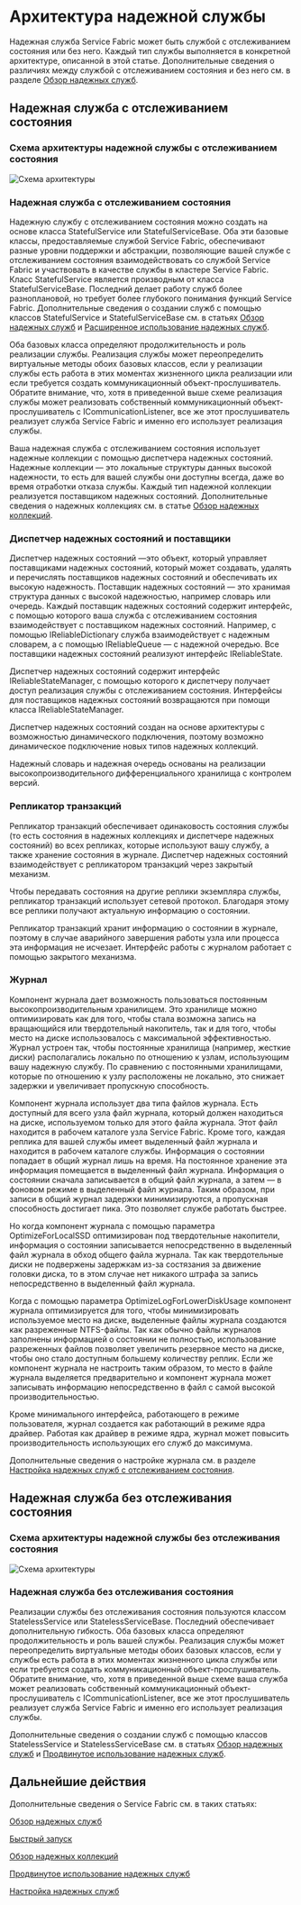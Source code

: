 <properties
   pageTitle="Архитектура надежных служб Service Fabric"
   description="Общий обзор архитектуры надежных служб"
   services="service-fabric"
   documentationCenter=".net"
   authors="AlanWarwick"
   manager="timlt"
   editor=""/>

<tags
   ms.service="Service-Fabric"
   ms.devlang="dotnet"
   ms.topic="article"
   ms.tgt_pltfrm="NA"
   ms.workload="NA"
   ms.date="04/13/2015"
   ms.author="alanwar"/>

# Архитектура надежной службы

Надежная служба Service Fabric может быть службой с отслеживанием состояния или без него. Каждый тип службы выполняется в конкретной архитектуре, описанной в этой статье. Дополнительные сведения о различиях между службой с отслеживанием состояния и без него см. в разделе [Обзор надежных служб](../Service-Fabric/service-fabric-reliable-services-introduction.md).

## Надежная служба с отслеживанием состояния

### Схема архитектуры надежной службы с отслеживанием состояния
![Схема архитектуры](./media/service-fabric-reliable-services-platform-architecture/reliable-stateful-service-architecture.png)

### Надежная служба с отслеживанием состояния

Надежную службу с отслеживанием состояния можно создать на основе класса StatefulService или StatefulServiceBase. Оба эти базовые классы, предоставляемые службой Service Fabric, обеспечивают разные уровни поддержки и абстракции, позволяющие вашей службе с отслеживанием состояния взаимодействовать со службой Service Fabric и участвовать в качестве службы в кластере Service Fabric. Класс StatefulService является производным от класса StatefulServiceBase. Последний делает работу служб более разноплановой, но требует более глубокого понимания функций Service Fabric. Дополнительные сведения о создании служб с помощью классов StatefulService и StatefulServiceBase см. в статьях [Обзор надежных служб](../Service-Fabric/service-fabric-reliable-services-introduction.md) и [Расширенное использование надежных служб](../Service-Fabric/service-fabric-reliable-services-advanced-usage.md).

Оба базовых класса определяют продолжительность и роль реализации службы. Реализация службы может переопределить виртуальные методы обоих базовых классов, если у реализации службы есть работа в этих моментах жизненного цикла реализации или если требуется создать коммуникационный объект-прослушиватель. Обратите внимание, что, хотя в приведенной выше схеме реализация службы может реализовать собственный коммуникационный объект-прослушиватель с ICommunicationListener, все же этот прослушиватель реализует служба Service Fabric и именно его использует реализация службы.

Ваша надежная служба с отслеживанием состояния использует надежные коллекции с помощью диспетчера надежных состояний. Надежные коллекции — это локальные структуры данных высокой надежности, то есть для вашей службы они доступны всегда, даже во время отработки отказа службы. Каждый тип надежной коллекции реализуется поставщиком надежных состояний. Дополнительные сведения о надежных коллекциях см. в статье [Обзор надежных коллекций](service-fabric-reliable-services-reliable-collections.md).

### Диспетчер надежных состояний и поставщики

Диспетчер надежных состояний —это объект, который управляет поставщиками надежных состояний, который может создавать, удалять и перечислять поставщиков надежных состояний и обеспечивать их высокую надежность. Поставщик надежных состояний — это хранимая структура данных с высокой надежностью, например словарь или очередь. Каждый поставщик надежных состояний содержит интерфейс, с помощью которого ваша служба с отслеживанием состояния взаимодействует с поставщиком надежных состояний. Например, с помощью IReliableDictionary служба взаимодействует с надежным словарем, а с помощью IReliableQueue — с надежной очередью. Все поставщики надежных состояний реализуют интерфейс IReliableState.

Диспетчер надежных состояний содержит интерфейс IReliableStateManager, с помощью которого к диспетчеру получает доступ реализация службы с отслеживанием состояния. Интерфейсы для поставщиков надежных состояний возвращаются при помощи класса IReliableStateManager.

Диспетчер надежных состояний создан на основе архитектуры с возможностью динамического подключения, поэтому возможно динамическое подключение новых типов надежных коллекций.

Надежный словарь и надежная очередь основаны на реализации высокопроизводительного дифференциального хранилища с контролем версий.

### Репликатор транзакций

Репликатор транзакций обеспечивает одинаковость состояния службы (то есть состояния в надежных коллекциях и диспетчере надежных состояний) во всех репликах, которые используют вашу службу, а также хранение состояния в журнале. Диспетчер надежных состояний взаимодействует с репликатором транзакций через закрытый механизм.

Чтобы передавать состояния на другие реплики экземпляра службы, репликатор транзакций использует сетевой протокол. Благодаря этому все реплики получают актуальную информацию о состоянии.

Репликатор транзакций хранит информацию о состоянии в журнале, поэтому в случае аварийного завершения работы узла или процесса эта информация не исчезает. Интерфейс работы с журналом работает с помощью закрытого механизма.

### Журнал

Компонент журнала дает возможность пользоваться постоянным высокопроизводительным хранилищем. Это хранилище можно оптимизировать как для того, чтобы стала возможна запись на вращающийся или твердотельный накопитель, так и для того, чтобы место на диске использовалось с максимальной эффективностью. Журнал устроен так, чтобы постоянные хранилища (например, жесткие диски) располагались локально по отношению к узлам, использующим вашу надежную службу. По сравнению с постоянными хранилищами, которые по отношению к узлу расположены не локально, это снижает задержки и увеличивает пропускную способность.

Компонент журнала использует два типа файлов журнала. Есть доступный для всего узла файл журнала, который должен находиться на диске, используемом только для этого файла журнала. Этот файл находится в рабочем каталоге узла Service Fabric. Кроме того, каждая реплика для вашей службы имеет выделенный файл журнала и находится в рабочем каталоге службы. Информация о состоянии попадает в общий журнал лишь на время. На постоянное хранение эта информация помещается в выделенный файл журнала. Информация о состоянии сначала записывается в общий файл журнала, а затем — в фоновом режиме в выделенный файл журнала. Таким образом, при записи в общий журнал задержки минимизируются, а пропускная способность достигает пика. Это позволяет службе работать быстрее.

Но когда компонент журнала с помощью параметра OptimizeForLocalSSD оптимизирован под твердотельные накопители, информация о состоянии записывается непосредственно в выделенный файл журнала в обход общего файла журнала. Так как твердотельные диски не подвержены задержкам из-за состязания за движение головки диска, то в этом случае нет никакого штрафа за запись непосредственно в выделенный файл журнала.

Когда с помощью параметра OptimizeLogForLowerDiskUsage компонент журнала оптимизируется для того, чтобы минимизировать используемое место на диске, выделенные файлы журнала создаются как разреженные NTFS-файлы. Так как обычно файлы журналов заполнены информацией о состоянии не полностью, использование разреженных файлов позволяет увеличить резервное место на диске, чтобы оно стало доступным большему количеству реплик. Если же компонент журнала не настроить таким образом, то место в файле журнала выделяется предварительно и компонент журнала может записывать информацию непосредственно в файл с самой высокой производительностью.

Кроме минимального интерфейса, работающего в режиме пользователя, журнал создается как работающий в режиме ядра драйвер. Работая как драйвер в режиме ядра, журнал может повысить производительность использующих его служб до максимума.

Дополнительные сведения о настройке журнала см. в разделе [Настройка надежных служб с отслеживанием состояния](../Service-Fabric/service-fabric-reliable-services-configuration.md).

## Надежная служба без отслеживания состояния

### Схема архитектуры надежной службы без отслеживания состояния
![Схема архитектуры](./media/service-fabric-reliable-services-platform-architecture/reliable-stateless-service-architecture.png)

### Надежная служба без отслеживания состояния

Реализации службы без отслеживания состояния пользуются классом StatelessService или StatelessServiceBase. Последний обеспечивает дополнительную гибкость. Оба базовых класса определяют продолжительность и роль вашей службы. Реализация службы может переопределить виртуальные методы обоих базовых классов, если у службы есть работа в этих моментах жизненного цикла службы или если требуется создать коммуникационный объект-прослушиватель. Обратите внимание, что, хотя в приведенной выше схеме ваша служба может реализовать собственный коммуникационный объект-прослушиватель с ICommunicationListener, все же этот прослушиватель реализует служба Service Fabric и именно его использует реализация службы.

Дополнительные сведения о создании служб с помощью классов StatelessService и StatelessServiceBase см. в статьях [Обзор надежных служб](../Service-Fabric/service-fabric-reliable-services-introduction.md) и [Продвинутое использование надежных служб](../Service-Fabric/service-fabric-reliable-services-advanced-usage.md).

<!--Every topic should have next steps and links to the next logical set of content to keep the customer engaged-->
## Дальнейшие действия

Дополнительные сведения о Service Fabric см. в таких статьях:

[Обзор надежных служб](../Service-Fabric/service-fabric-reliable-services-introduction.md)

[Быстрый запуск](service-fabric-reliable-services-quick-start.md)

[Обзор надежных коллекций](service-fabric-reliable-services-reliable-collections.md)

[Продвинутое использование надежных служб](../Service-Fabric/service-fabric-reliable-services-advanced-usage.md)

[Настройка надежных служб](../Service-Fabric/service-fabric-reliable-services-configuration.md)
 

<!---HONumber=July15_HO4-->